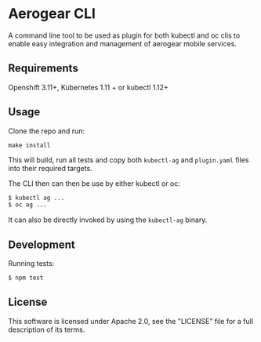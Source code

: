 # Aerogear CLI

A command line tool to be used as plugin for both kubectl and oc clis to enable easy integration and management of 
aerogear mobile services.

## Requirements

Openshift 3.11+, Kubernetes 1.11 + or kubectl 1.12+

## Usage

Clone the repo and run:

```
make install
```

This will build, run all tests and copy both `kubectl-ag` and `plugin.yaml` files into their required targets.

The CLI then can then be use by either kubectl or oc:

```bash
$ kubectl ag ...
$ oc ag ...
```

It can also be directly invoked by using the `kubectl-ag` binary.

## Development

Running tests:

```bash
$ npm test
```

## License

This software is licensed under Apache 2.0, see the "LICENSE" file for a full description of its terms.